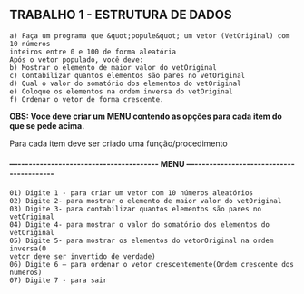 ## TRABALHO 1 - ESTRUTURA DE DADOS
    a) Faça um programa que &quot;popule&quot; um vetor (VetOriginal) com 10 números
    inteiros entre 0 e 100 de forma aleatória
    Após o vetor populado, você deve:
    b) Mostrar o elemento de maior valor do vetOriginal
    c) Contabilizar quantos elementos são pares no vetOriginal
    d) Qual o valor do somatório dos elementos do vetOriginal
    e) Coloque os elementos na ordem inversa do vetOriginal
    f) Ordenar o vetor de forma crescente.

**OBS: Voce deve criar um MENU contendo as opções para cada item do que se pede
acima.**

Para cada item deve ser criado uma função/procedimento
#### —-------------------------------------- MENU —---------------------------------------
```
01) Digite 1 - para criar um vetor com 10 números aleatórios
02) Digite 2- para mostrar o elemento de maior valor do vetOriginal
03) Digite 3- para contabilizar quantos elementos são pares no vetOriginal
04) Digite 4- para mostrar o valor do somatório dos elementos do vetOriginal
05) Digite 5- para mostrar os elementos do vetorOriginal na ordem inversa(O
vetor deve ser invertido de verdade)
06) Digite 6 – para ordenar o vetor crescentemente(Ordem crescente dos
numeros)
07) Digite 7 - para sair
```